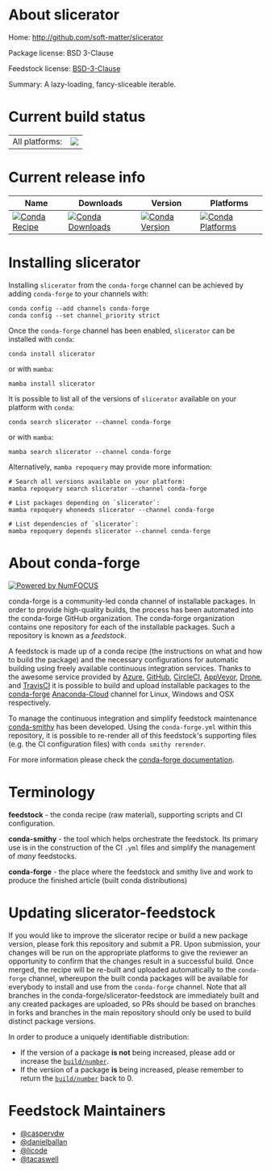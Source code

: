About slicerator
================

Home: http://github.com/soft-matter/slicerator

Package license: BSD 3-Clause

Feedstock license: [BSD-3-Clause](https://github.com/conda-forge/slicerator-feedstock/blob/main/LICENSE.txt)

Summary: A lazy-loading, fancy-sliceable iterable.

Current build status
====================


<table><tr><td>All platforms:</td>
    <td>
      <a href="https://dev.azure.com/conda-forge/feedstock-builds/_build/latest?definitionId=4579&branchName=main">
        <img src="https://dev.azure.com/conda-forge/feedstock-builds/_apis/build/status/slicerator-feedstock?branchName=main">
      </a>
    </td>
  </tr>
</table>

Current release info
====================

| Name | Downloads | Version | Platforms |
| --- | --- | --- | --- |
| [![Conda Recipe](https://img.shields.io/badge/recipe-slicerator-green.svg)](https://anaconda.org/conda-forge/slicerator) | [![Conda Downloads](https://img.shields.io/conda/dn/conda-forge/slicerator.svg)](https://anaconda.org/conda-forge/slicerator) | [![Conda Version](https://img.shields.io/conda/vn/conda-forge/slicerator.svg)](https://anaconda.org/conda-forge/slicerator) | [![Conda Platforms](https://img.shields.io/conda/pn/conda-forge/slicerator.svg)](https://anaconda.org/conda-forge/slicerator) |

Installing slicerator
=====================

Installing `slicerator` from the `conda-forge` channel can be achieved by adding `conda-forge` to your channels with:

```
conda config --add channels conda-forge
conda config --set channel_priority strict
```

Once the `conda-forge` channel has been enabled, `slicerator` can be installed with `conda`:

```
conda install slicerator
```

or with `mamba`:

```
mamba install slicerator
```

It is possible to list all of the versions of `slicerator` available on your platform with `conda`:

```
conda search slicerator --channel conda-forge
```

or with `mamba`:

```
mamba search slicerator --channel conda-forge
```

Alternatively, `mamba repoquery` may provide more information:

```
# Search all versions available on your platform:
mamba repoquery search slicerator --channel conda-forge

# List packages depending on `slicerator`:
mamba repoquery whoneeds slicerator --channel conda-forge

# List dependencies of `slicerator`:
mamba repoquery depends slicerator --channel conda-forge
```


About conda-forge
=================

[![Powered by
NumFOCUS](https://img.shields.io/badge/powered%20by-NumFOCUS-orange.svg?style=flat&colorA=E1523D&colorB=007D8A)](https://numfocus.org)

conda-forge is a community-led conda channel of installable packages.
In order to provide high-quality builds, the process has been automated into the
conda-forge GitHub organization. The conda-forge organization contains one repository
for each of the installable packages. Such a repository is known as a *feedstock*.

A feedstock is made up of a conda recipe (the instructions on what and how to build
the package) and the necessary configurations for automatic building using freely
available continuous integration services. Thanks to the awesome service provided by
[Azure](https://azure.microsoft.com/en-us/services/devops/), [GitHub](https://github.com/),
[CircleCI](https://circleci.com/), [AppVeyor](https://www.appveyor.com/),
[Drone](https://cloud.drone.io/welcome), and [TravisCI](https://travis-ci.com/)
it is possible to build and upload installable packages to the
[conda-forge](https://anaconda.org/conda-forge) [Anaconda-Cloud](https://anaconda.org/)
channel for Linux, Windows and OSX respectively.

To manage the continuous integration and simplify feedstock maintenance
[conda-smithy](https://github.com/conda-forge/conda-smithy) has been developed.
Using the ``conda-forge.yml`` within this repository, it is possible to re-render all of
this feedstock's supporting files (e.g. the CI configuration files) with ``conda smithy rerender``.

For more information please check the [conda-forge documentation](https://conda-forge.org/docs/).

Terminology
===========

**feedstock** - the conda recipe (raw material), supporting scripts and CI configuration.

**conda-smithy** - the tool which helps orchestrate the feedstock.
                   Its primary use is in the construction of the CI ``.yml`` files
                   and simplify the management of *many* feedstocks.

**conda-forge** - the place where the feedstock and smithy live and work to
                  produce the finished article (built conda distributions)


Updating slicerator-feedstock
=============================

If you would like to improve the slicerator recipe or build a new
package version, please fork this repository and submit a PR. Upon submission,
your changes will be run on the appropriate platforms to give the reviewer an
opportunity to confirm that the changes result in a successful build. Once
merged, the recipe will be re-built and uploaded automatically to the
`conda-forge` channel, whereupon the built conda packages will be available for
everybody to install and use from the `conda-forge` channel.
Note that all branches in the conda-forge/slicerator-feedstock are
immediately built and any created packages are uploaded, so PRs should be based
on branches in forks and branches in the main repository should only be used to
build distinct package versions.

In order to produce a uniquely identifiable distribution:
 * If the version of a package **is not** being increased, please add or increase
   the [``build/number``](https://docs.conda.io/projects/conda-build/en/latest/resources/define-metadata.html#build-number-and-string).
 * If the version of a package **is** being increased, please remember to return
   the [``build/number``](https://docs.conda.io/projects/conda-build/en/latest/resources/define-metadata.html#build-number-and-string)
   back to 0.

Feedstock Maintainers
=====================

* [@caspervdw](https://github.com/caspervdw/)
* [@danielballan](https://github.com/danielballan/)
* [@licode](https://github.com/licode/)
* [@tacaswell](https://github.com/tacaswell/)

